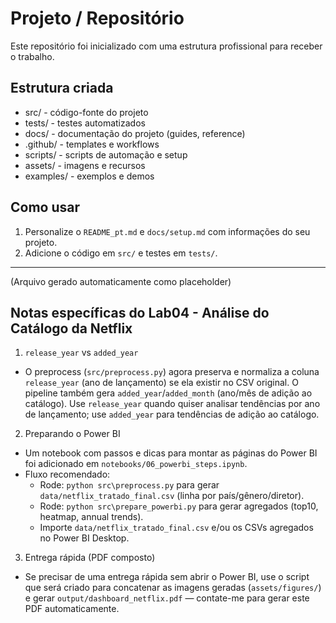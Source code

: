 # Projeto / Repositório

Este repositório foi inicializado com uma estrutura profissional para receber o trabalho.

## Estrutura criada
- src/ - código-fonte do projeto
- tests/ - testes automatizados
- docs/ - documentação do projeto (guides, reference)
- .github/ - templates e workflows
- scripts/ - scripts de automação e setup
- assets/ - imagens e recursos
- examples/ - exemplos e demos

## Como usar
1. Personalize o `README_pt.md` e `docs/setup.md` com informações do seu projeto.
2. Adicione o código em `src/` e testes em `tests/`.

---

(Arquivo gerado automaticamente como placeholder)

## Notas específicas do Lab04 - Análise do Catálogo da Netflix

1) `release_year` vs `added_year`

- O preprocess (`src/preprocess.py`) agora preserva e normaliza a coluna `release_year` (ano de lançamento) se ela existir no CSV original. O pipeline também gera `added_year`/`added_month` (ano/mês de adição ao catálogo). Use `release_year` quando quiser analisar tendências por ano de lançamento; use `added_year` para tendências de adição ao catálogo.

2) Preparando o Power BI

- Um notebook com passos e dicas para montar as páginas do Power BI foi adicionado em `notebooks/06_powerbi_steps.ipynb`.
- Fluxo recomendado:
	- Rode: `python src\preprocess.py` para gerar `data/netflix_tratado_final.csv` (linha por país/gênero/diretor).
	- Rode: `python src\prepare_powerbi.py` para gerar agregados (top10, heatmap, annual trends).
	- Importe `data/netflix_tratado_final.csv` e/ou os CSVs agregados no Power BI Desktop.

3) Entrega rápida (PDF composto)

- Se precisar de uma entrega rápida sem abrir o Power BI, use o script que será criado para concatenar as imagens geradas (`assets/figures/`) e gerar `output/dashboard_netflix.pdf` — contate-me para gerar este PDF automaticamente.
